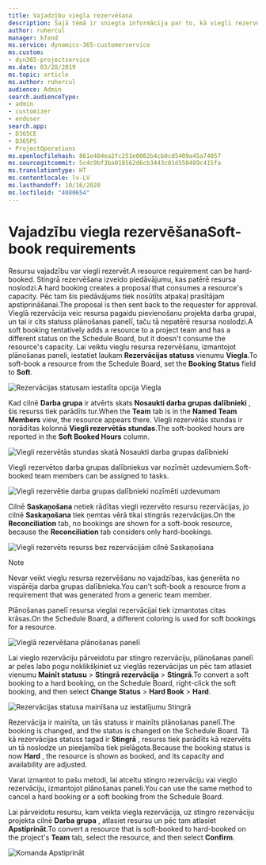 ```yaml
---
title: Vajadzību viegla rezervēšana
description: Šajā tēmā ir sniegta informācija par to, kā viegli rezervēt vajadzības.
author: ruhercul
manager: kfend
ms.service: dynamics-365-customerservice
ms.custom:
- dyn365-projectservice
ms.date: 03/28/2019
ms.topic: article
ms.author: ruhercul
audience: Admin
search.audienceType:
- admin
- customizer
- enduser
search.app:
- D365CE
- D365PS
- ProjectOperations
ms.openlocfilehash: 861e484ea2fc251e0082b4cb0cd5409a45a74057
ms.sourcegitcommit: 5c4c9bf3ba018562d6cb3443c01d550489c415fa
ms.translationtype: HT
ms.contentlocale: lv-LV
ms.lasthandoff: 10/16/2020
ms.locfileid: "4080654"
---
```

# <a name="soft-book-requirements"></a><span data-ttu-id="c0895-103">Vajadzību viegla rezervēšana</span><span class="sxs-lookup"><span data-stu-id="c0895-103">Soft-book requirements</span></span>

<span data-ttu-id="c0895-104">Resursu vajadzību var viegli rezervēt.</span><span class="sxs-lookup"><span data-stu-id="c0895-104">A resource requirement can be hard-booked.</span></span> <span data-ttu-id="c0895-105">Stingrā rezervēšana izveido piedāvājumu, kas patērē resursa noslodzi.</span><span class="sxs-lookup"><span data-stu-id="c0895-105">A hard booking creates a proposal that consumes a resource's capacity.</span></span> <span data-ttu-id="c0895-106">Pēc tam šis piedāvājums tiek nosūtīts atpakaļ prasītājam apstiprināšanai.</span><span class="sxs-lookup"><span data-stu-id="c0895-106">The proposal is then sent back to the requester for approval.</span></span> <span data-ttu-id="c0895-107">Vieglā rezervācija veic resursa pagaidu pievienošanu projekta darba grupai, un tai ir cits statuss plānošanas panelī, taču tā nepatērē resursa noslodzi.</span><span class="sxs-lookup"><span data-stu-id="c0895-107">A soft booking tentatively adds a resource to a project team and has a different status on the Schedule Board, but it doesn't consume the resource's capacity.</span></span> <span data-ttu-id="c0895-108">Lai veiktu vieglu resursa rezervēšanu, izmantojot plānošanas paneli, iestatiet laukam **Rezervācijas statuss** vienumu **Viegla**.</span><span class="sxs-lookup"><span data-stu-id="c0895-108">To soft-book a resource from the Schedule Board, set the **Booking Status** field to **Soft**.</span></span>

![Rezervācijas statusam iestatīta opcija Viegla](media/Resource-Management-image77.png)

<span data-ttu-id="c0895-110">Kad cilnē **Darba grupa** ir atvērts skats **Nosaukti darba grupas dalībnieki** , šis resurss tiek parādīts tur.</span><span class="sxs-lookup"><span data-stu-id="c0895-110">When the **Team** tab is in the **Named Team Members** view, the resource appears there.</span></span> <span data-ttu-id="c0895-111">Viegli rezervētās stundas ir norādītas kolonnā **Viegli rezervētās stundas**.</span><span class="sxs-lookup"><span data-stu-id="c0895-111">The soft-booked hours are reported in the **Soft Booked Hours** column.</span></span>

![Viegli rezervētās stundas skatā Nosaukti darba grupas dalībnieki](media/Resource-Management-image78.png)

<span data-ttu-id="c0895-113">Viegli rezervētos darba grupas dalībniekus var nozīmēt uzdevumiem.</span><span class="sxs-lookup"><span data-stu-id="c0895-113">Soft-booked team members can be assigned to tasks.</span></span>

![Viegli rezervētie darba grupas dalībnieki nozīmēti uzdevumam](media/Resource-Management-image79.png)

<span data-ttu-id="c0895-115">Cilnē **Saskaņošana** netiek rādītas viegli rezervēto resursu rezervācijas, jo cilnē **Saskaņošana** tiek ņemtas vērā tikai stingrās rezervācijas.</span><span class="sxs-lookup"><span data-stu-id="c0895-115">On the **Reconciliation** tab, no bookings are shown for a soft-book resource, because the **Reconciliation** tab considers only hard-bookings.</span></span>

![Viegli rezervēts resurss bez rezervācijām cilnē Saskaņošana](media/Resource-Management-image80.png)

> [!NOTE]
> <span data-ttu-id="c0895-117">Nevar veikt vieglu resursa rezervēšanu no vajadzības, kas ģenerēta no vispārēja darba grupas dalībnieka.</span><span class="sxs-lookup"><span data-stu-id="c0895-117">You can't soft-book a resource from a requirement that was generated from a generic team member.</span></span>

<span data-ttu-id="c0895-118">Plānošanas panelī resursa vieglai rezervācijai tiek izmantotas citas krāsas.</span><span class="sxs-lookup"><span data-stu-id="c0895-118">On the Schedule Board, a different coloring is used for soft bookings for a resource.</span></span>

![Vieglā rezervēšana plānošanas panelī](media/Resource-Management-image81.png)

<span data-ttu-id="c0895-120">Lai vieglo rezervāciju pārveidotu par stingro rezervāciju, plānošanas panelī ar peles labo pogu noklikšķiniet uz vieglās rezervācijas un pēc tam atlasiet vienumu **Mainīt statusu** \> **Stingrā rezervācija** \> **Stingrā**.</span><span class="sxs-lookup"><span data-stu-id="c0895-120">To convert a soft booking to a hard booking, on the Schedule Board, right-click the soft booking, and then select **Change Status** \> **Hard Book** \> **Hard**.</span></span>

![Rezervācijas statusa mainīšana uz iestatījumu Stingrā](media/Resource-Management-image82.png)

<span data-ttu-id="c0895-122">Rezervācija ir mainīta, un tās statuss ir mainīts plānošanas panelī.</span><span class="sxs-lookup"><span data-stu-id="c0895-122">The booking is changed, and the status is changed on the Schedule Board.</span></span> <span data-ttu-id="c0895-123">Tā kā rezervācijas statuss tagad ir **Stingrā** , resurss tiek parādīts kā rezervēts un tā noslodze un pieejamība tiek pielāgota.</span><span class="sxs-lookup"><span data-stu-id="c0895-123">Because the booking status is now **Hard** , the resource is shown as booked, and its capacity and availability are adjusted.</span></span>

<span data-ttu-id="c0895-124">Varat izmantot to pašu metodi, lai atceltu stingro rezervāciju vai vieglo rezervāciju, izmantojot plānošanas paneli.</span><span class="sxs-lookup"><span data-stu-id="c0895-124">You can use the same method to cancel a hard booking or a soft booking from the Schedule Board.</span></span>

<span data-ttu-id="c0895-125">Lai pārveidotu resursu, kam veikta viegla rezervācija, uz stingro rezervāciju projekta cilnē **Darba grupa** , atlasiet resursu un pēc tam atlasiet **Apstiprināt**.</span><span class="sxs-lookup"><span data-stu-id="c0895-125">To convert a resource that is soft-booked to hard-booked on the project's **Team** tab, select the resource, and then select **Confirm**.</span></span>

![Komanda Apstiprināt](media/Resource-Management-image83.png)
